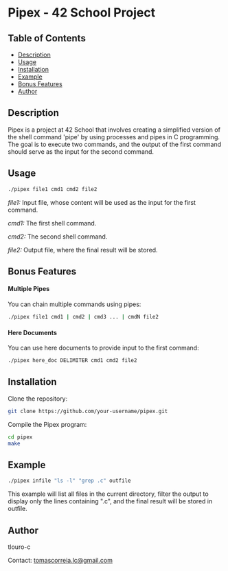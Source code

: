 # Pipex - 42 School Project

## Table of Contents
- [Description](#description)
- [Usage](#usage)
- [Installation](#installation)
- [Example](#example)
- [Bonus Features](#bonus-features)
- [Author](#author)

## Description
Pipex is a project at 42 School that involves creating a simplified version of the shell command 'pipe' by using processes and pipes in C programming. The goal is to execute two commands, and the output of the first command should serve as the input for the second command.

## Usage
```bash
./pipex file1 cmd1 cmd2 file2
```
_file1:_ Input file, whose content will be used as the input for the first command.

_cmd1:_ The first shell command.

_cmd2:_ The second shell command.

_file2:_ Output file, where the final result will be stored.

## Bonus Features

#### Multiple Pipes
You can chain multiple commands using pipes:

```bash
./pipex file1 cmd1 | cmd2 | cmd3 ... | cmdN file2
```
#### Here Documents
You can use here documents to provide input to the first command:
```bash
./pipex here_doc DELIMITER cmd1 cmd2 file2
```

## Installation

Clone the repository:
```bash
git clone https://github.com/your-username/pipex.git
```
Compile the Pipex program:
```bash
cd pipex
make
```
## Example

```bash
./pipex infile "ls -l" "grep .c" outfile
```
This example will list all files in the current directory, filter the output to display only the lines containing ".c", and the final result will be stored in outfile.

## Author

tlouro-c

Contact: tomascorreia.lc@gmail.com

